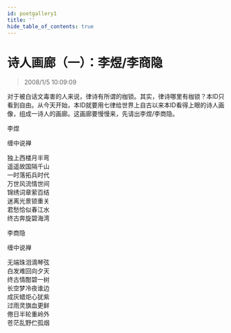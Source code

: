 ```yaml
---
id: poetgallery1
title: ''
hide_table_of_contents: true
---
```


# 诗人画廊（一）：李煜/李商隐

> 2008/1/5 10:09:09

<div style={{fontSize: '18px', fontWeight: 'normal', textAlign: 'left', lineHeight: '180%'}}>

对于被白话文毒害的人来说，律诗有所谓的枷锁。其实，律诗哪里有枷锁？本ID只看到自由。从今天开始，本ID就要用七律给世界上自古以来本ID看得上眼的诗人画像，组成一诗人的画廊。这画廊要慢慢来，先请出李煜/李商隐。
</div>

<div style={{color:'#FF0000', fontSize: '56px', fontWeight: 'bold', textAlign: 'center', lineHeight: '150%'}}>

李煜
</div>

<div style={{color:'#FF0000', fontSize: '32px', fontWeight: 'bold', textAlign: 'center', lineHeight: '150%'}}>

缠中说禅
</div>

<div style={{color:'#FF0000', fontSize: '32px', fontWeight: 'bold', textAlign: 'center', lineHeight: '150%'}}>

独上西楼月半弯<br/>
遥遥故国隔千山<br/>
一时落拓兵时代<br/>
万世风流情世间<br/>
锦绣词章萦百结<br/>
迷离光景锁重关<br/>
君愁恰似春江水<br/>
终古奔旋碧海湾
</div>
 
<div style={{color:'#FF0000', fontSize: '56px', fontWeight: 'bold', textAlign: 'center', lineHeight: '150%', marginTop: '50px'}}>

李商隐
</div>

<div style={{color:'#FF0000', fontSize: '32px', fontWeight: 'bold', textAlign: 'center', lineHeight: '150%'}}>

缠中说禅
</div>

<div style={{color:'#FF0000', fontSize: '32px', fontWeight: 'bold', textAlign: 'center', lineHeight: '150%'}}>

无端珠泪滴琴弦<br/>
白发难回向夕天<br/>
终古情酣碧一树<br/>
长空梦冷夜谁边<br/>
成灰蜡炬心犹紫<br/>
过雨灵旗血更鲜<br/>
倦日半轮重岭外<br/>
苍茫乱野伫孤烟
</div>